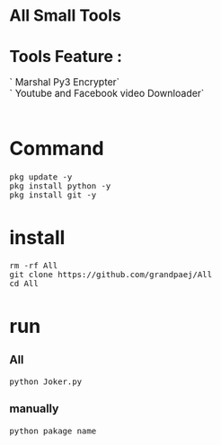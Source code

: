 # All Small Tools 

<big><big><big><big><b> </b></big></big></big></big>


# Tools Feature :

<big>
` Marshal Py3 Encrypter`
<br>` Youtube and Facebook video Downloader`


<br>
<br>

# Command 

`pkg update -y`<br>
`pkg install python -y`<br>
`pkg install git -y`<br>

# install
`rm -rf All`<br>
`git clone https://github.com/grandpaej/All`<br>
`cd All`<br>

# run 
### All
`python Joker.py`<br>
### manually
`python pakage name `

